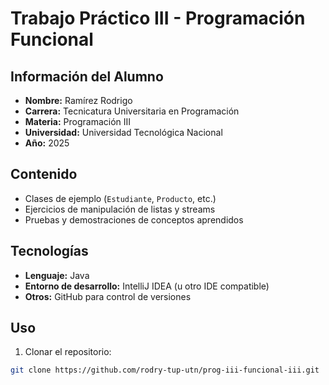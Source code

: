 # Trabajo Práctico III - Programación Funcional

## Información del Alumno
- **Nombre:** Ramírez Rodrigo
- **Carrera:** Tecnicatura Universitaria en Programación
- **Materia:** Programación III
- **Universidad:** Universidad Tecnológica Nacional
- **Año:** 2025

## Contenido
- Clases de ejemplo (`Estudiante`, `Producto`, etc.)
- Ejercicios de manipulación de listas y streams
- Pruebas y demostraciones de conceptos aprendidos

## Tecnologías
- **Lenguaje:** Java
- **Entorno de desarrollo:** IntelliJ IDEA (u otro IDE compatible)
- **Otros:** GitHub para control de versiones

## Uso
1. Clonar el repositorio:
```bash
git clone https://github.com/rodry-tup-utn/prog-iii-funcional-iii.git

